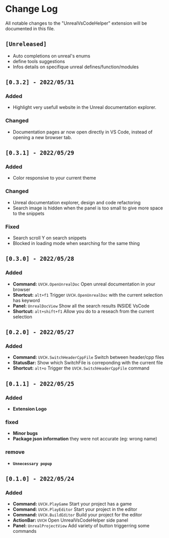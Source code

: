 # Change Log

All notable changes to the "UnrealVsCodeHelper" extension will be documented in this file.

## `[Unreleased]`
- Auto completions on unreal's enums
- define tools suggestions
- Infos details on specifique unreal defines/function/modules

## `[0.3.2] - 2022/05/31`
### Added
- Highlight very usefull website in the Unreal documentation explorer.
### Changed
- Documentation pages ar now open directly in VS Code, instead of opening a new browser tab.


## `[0.3.1] - 2022/05/29`
### Added
- Color responsive to your current theme

### Changed
- Unreal documentation explorer, design and code refactoring
- Search image is hidden when the panel is too small to give more space to the snippets

### Fixed
- Search scroll Y on search snippets
- Blocked in loading mode when searching for the same thing

## `[0.3.0] - 2022/05/28`
### Added
- **Command:** `UVCH.OpenUnrealDoc` Open unreal documentation in your browser
- **Shortcut:** `alt+f1` Trigger `UVCH.OpenUnrealDoc` with the current selection has keyword
- **Panel:** `UnrealDocView` Show all the search results INSIDE VsCode
- **Shortcut:** `alt+shift+f1` Allow you do to a reseach from the current selection

## `[0.2.0] - 2022/05/27`
### Added
- **Command:** `UVCH.SwitchHeaderCppFile` Switch between header/cpp files
- **StatusBar:** Show which SwitchFile is correponding with the current file
- **Shortcut:** `alt+o` Trigger the `UVCH.SwitchHeaderCppFile` command

## `[0.1.1] - 2022/05/25`
### Added
- **Extension Logo**

### fixed
- **Minor bugs**
- **Package json information** they were not accurate (eg: wrong name)

### remove
- **`Unnecessary popup`**

## `[0.1.0] - 2022/05/24`
### Added
- **Command:** `UVCH.PlayGame` Start your project has a game
- **Command:** `UVCH.PlayEditor` Start your project in the editor
- **Command:** `UVCH.BuildEditor` Build your project for the editor
- **ActionBar:** `UVCH` Open UnrealVsCodeHelper side panel
- **Panel:** `UnrealProjectView` Add variety of button triggerring some commands
